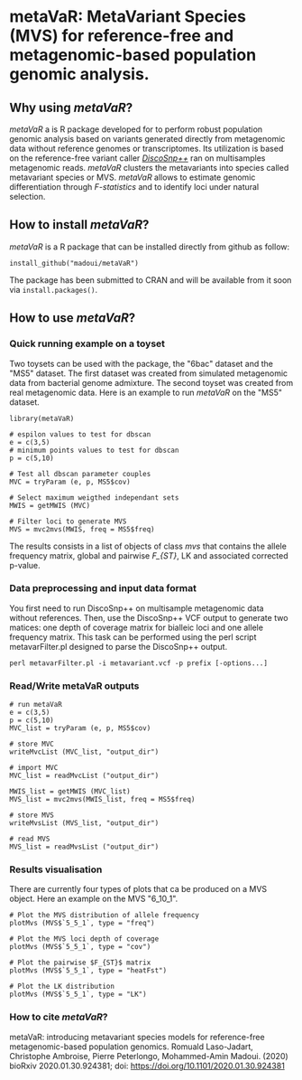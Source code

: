 # metaVaR: MetaVariant Species (MVS) for reference-free and metagenomic-based population genomic analysis.
## Why using <i>metaVaR</i>?
<i>metaVaR</i> a is R package developed for to perform robust population genomic analysis based on variants generated directly from metagenomic data without reference genomes or transcriptomes. Its utilization is based on the reference-free variant caller <a href="https://github.com/GATB/DiscoSnp"><i>DiscoSnp++</i></a> ran on multisamples metagenomic reads. <i>metaVaR</i> clusters the metavariants into species called metavariant species or MVS. <i>metaVaR</i> allows to estimate genomic differentiation through <i>F-statistics</i> and to identify loci under natural selection. 
## How to install <i>metaVaR</i>?
<i>metaVaR</i> is a R package that can be installed directly from github as follow:
```
install_github("madoui/metaVaR")
```
The package has been submitted to CRAN and will be available from it soon via `install.packages()`.
## How to use <i>metaVaR</i>?
### Quick running example on a toyset
Two toysets can be used with the package, the "6bac" dataset and the "MS5" dataset. The first dataset was created from simulated metagenomic data from bacterial genome admixture. The second toyset was created from real metagenomic data. Here is an example to run <i>metaVaR</i> on the "MS5" dataset.
```
library(metaVaR)

# espilon values to test for dbscan
e = c(3,5)
# minimum points values to test for dbscan
p = c(5,10)

# Test all dbscan parameter couples
MVC = tryParam (e, p, MS5$cov)

# Select maximum weigthed independant sets
MWIS = getMWIS (MVC)

# Filter loci to generate MVS
MVS = mvc2mvs(MWIS, freq = MS5$freq)
```
The results consists in a list of objects of class <i>mvs</i> that contains the allele frequency matrix, global and pairwise <i>F_{ST}</i>, LK and associated corrected p-value.

### Data preprocessing and input data format
You first need to run DiscoSnp++ on multisample metagenomic data without references. Then, use the DiscoSnp++ VCF output to generate two matices: one depth of coverage matrix for bialleic loci and one allele frequency matrix. This task can be performed using the perl script metavarFilter.pl designed to parse the DiscoSnp++ output.
```
perl metavarFilter.pl -i metavariant.vcf -p prefix [-options...]
```

### Read/Write metaVaR outputs
```
# run metaVaR
e = c(3,5)
p = c(5,10)
MVC_list = tryParam (e, p, MS5$cov)

# store MVC
writeMvcList (MVC_list, "output_dir")

# import MVC
MVC_list = readMvcList ("output_dir")

MWIS_list = getMWIS (MVC_list)
MVS_list = mvc2mvs(MWIS_list, freq = MS5$freq)

# store MVS
writeMvsList (MVS_list, "output_dir")

# read MVS
MVS_list = readMvsList ("output_dir")
```

### Results visualisation
There are currently four types of plots that ca be produced on a MVS object. Here an example on the MVS "6_10_1".
```
# Plot the MVS distribution of allele frequency
plotMvs (MVS$`5_5_1`, type = "freq")

# Plot the MVS loci depth of coverage
plotMvs (MVS$`5_5_1`, type = "cov")

# Plot the pairwise $F_{ST}$ matrix
plotMvs (MVS$`5_5_1`, type = "heatFst")

# Plot the LK distribution
plotMvs (MVS$`5_5_1`, type = "LK")
```

### How to cite <i>metaVaR</i>?

metaVaR: introducing metavariant species models for reference-free metagenomic-based population genomics.
Romuald Laso-Jadart, Christophe Ambroise, Pierre Peterlongo, Mohammed-Amin Madoui. (2020)
bioRxiv 2020.01.30.924381; doi: https://doi.org/10.1101/2020.01.30.924381
